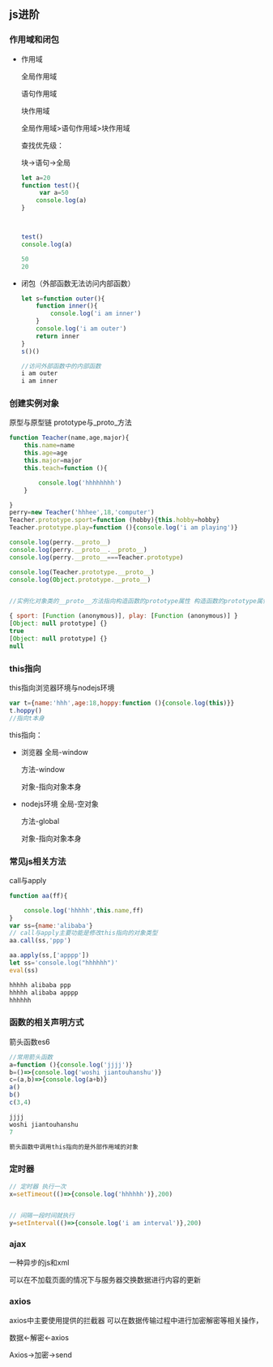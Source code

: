 ## js进阶

### 作用域和闭包

* 作用域  

  全局作用域

  语句作用域

  块作用域

  全局作用域>语句作用域>块作用域

  查找优先级：

  块->语句->全局

  ``` js
  let a=20
  function test(){
       var a=50
      console.log(a)
  }
  
  
  
  test()
  console.log(a)
  
  50
  20
  
  ```

  

* 闭包（外部函数无法访问内部函数）

  ``` js
  let s=function outer(){
      function inner(){
          console.log('i am inner')
      }
      console.log('i am outer')
      return inner
  }
  s()()
  
  //访问外部函数中的内部函数
  i am outer
  i am inner
  
  ```



### 创建实例对象

原型与原型链 prototype与_proto_方法

``` js
function Teacher(name,age,major){
    this.name=name
    this.age=age
    this.major=major
    this.teach=function (){

        console.log('hhhhhhhh')
    }

}
perry=new Teacher('hhhee',18,'computer')
Teacher.prototype.sport=function (hobby){this.hobby=hobby}
Teacher.prototype.play=function (){console.log('i am playing')}

console.log(perry.__proto__)
console.log(perry.__proto__.__proto__)
console.log(perry.__proto__===Teacher.prototype)

console.log(Teacher.prototype.__proto__)
console.log(Object.prototype.__proto__)


//实例化对象类的__proto__方法指向构造函数的prototype属性 构造函数的prototype属性继承了object的prototype属性

{ sport: [Function (anonymous)], play: [Function (anonymous)] }
[Object: null prototype] {}
true
[Object: null prototype] {}
null


```

### this指向

this指向浏览器环境与nodejs环境

``` js
var t={name:'hhh',age:18,hoppy:function (){console.log(this)}}
t.hoppy()
//指向t本身

```

this指向：

* 浏览器  全局-window 

  方法-window

  对象-指向对象本身

* nodejs环境 全局-空对象

  方法-global

  对象-指向对象本身



### 常见js相关方法

call与apply

``` js
function aa(ff){

    console.log('hhhhh',this.name,ff)
}
var ss={name:'alibaba'}
// call与apply主要功能是修改this指向的对象类型
aa.call(ss,'ppp')

aa.apply(ss,['apppp'])
let ss='console.log("hhhhhh")'
eval(ss)

hhhhh alibaba ppp
hhhhh alibaba apppp
hhhhhh


```

### 函数的相关声明方式

箭头函数es6

```js
//常用箭头函数
a=function (){console.log('jjjj')}
b=()=>{console.log('woshi jiantouhanshu')}
c=(a,b)=>{console.log(a+b)}
a()
b()
c(3,4)

jjjj
woshi jiantouhanshu
7

箭头函数中调用this指向的是外部作用域的对象
```

### 定时器

``` js
// 定时器 执行一次
x=setTimeout(()=>{console.log('hhhhhh')},200)


// 间隔一段时间就执行
y=setInterval(()=>{console.log('i am interval')},200)

```



### ajax

一种异步的js和xml

可以在不加载页面的情况下与服务器交换数据进行内容的更新

### axios

axios中主要使用提供的拦截器 可以在数据传输过程中进行加密解密等相关操作，

数据<-解密<-axios

Axios->加密->send
